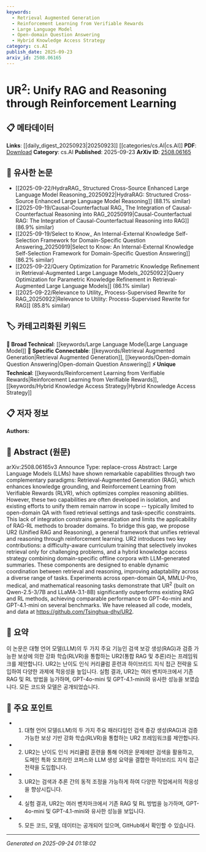 ```yaml
---
keywords:
  - Retrieval Augmented Generation
  - Reinforcement Learning from Verifiable Rewards
  - Large Language Model
  - Open-domain Question Answering
  - Hybrid Knowledge Access Strategy
category: cs.AI
publish_date: 2025-09-23
arxiv_id: 2508.06165
---
```


<!-- KEYWORD_LINKING_METADATA:
{
  "processed_timestamp": "2025-09-24T01:18:02.152656",
  "vocabulary_version": "1.0",
  "selected_keywords": [
    "Retrieval Augmented Generation",
    "Reinforcement Learning from Verifiable Rewards",
    "Large Language Model",
    "Open-domain Question Answering",
    "Hybrid Knowledge Access Strategy"
  ],
  "rejected_keywords": [],
  "similarity_scores": {
    "Retrieval Augmented Generation": 0.85,
    "Reinforcement Learning from Verifiable Rewards": 0.7,
    "Large Language Model": 0.8,
    "Open-domain Question Answering": 0.78,
    "Hybrid Knowledge Access Strategy": 0.65
  },
  "extraction_method": "AI_prompt_based",
  "budget_applied": true,
  "candidates_json": {
    "candidates": [
      {
        "surface": "Retrieval-Augmented Generation",
        "canonical": "Retrieval Augmented Generation",
        "aliases": [
          "RAG"
        ],
        "category": "specific_connectable",
        "rationale": "RAG is a trending concept that enhances knowledge grounding in LLMs, making it highly relevant for linking.",
        "novelty_score": 0.45,
        "connectivity_score": 0.88,
        "specificity_score": 0.82,
        "link_intent_score": 0.85
      },
      {
        "surface": "Reinforcement Learning from Verifiable Rewards",
        "canonical": "Reinforcement Learning from Verifiable Rewards",
        "aliases": [
          "RLVR"
        ],
        "category": "unique_technical",
        "rationale": "This is a novel approach that combines reinforcement learning with verifiable rewards, offering a unique perspective for linking.",
        "novelty_score": 0.78,
        "connectivity_score": 0.65,
        "specificity_score": 0.8,
        "link_intent_score": 0.7
      },
      {
        "surface": "Large Language Models",
        "canonical": "Large Language Model",
        "aliases": [
          "LLMs"
        ],
        "category": "broad_technical",
        "rationale": "LLMs are foundational in this research, providing a broad technical context for linking.",
        "novelty_score": 0.3,
        "connectivity_score": 0.9,
        "specificity_score": 0.6,
        "link_intent_score": 0.8
      },
      {
        "surface": "Open-domain QA",
        "canonical": "Open-domain Question Answering",
        "aliases": [
          "Open-domain QA"
        ],
        "category": "specific_connectable",
        "rationale": "Open-domain QA is a specific application area for RAG and RLVR, enhancing connectivity.",
        "novelty_score": 0.5,
        "connectivity_score": 0.75,
        "specificity_score": 0.7,
        "link_intent_score": 0.78
      },
      {
        "surface": "Hybrid Knowledge Access Strategy",
        "canonical": "Hybrid Knowledge Access Strategy",
        "aliases": [],
        "category": "unique_technical",
        "rationale": "This strategy is a unique contribution of the paper, combining offline corpora with LLM-generated summaries.",
        "novelty_score": 0.7,
        "connectivity_score": 0.6,
        "specificity_score": 0.85,
        "link_intent_score": 0.65
      }
    ],
    "ban_list_suggestions": [
      "method",
      "experiment",
      "performance"
    ]
  },
  "decisions": [
    {
      "candidate_surface": "Retrieval-Augmented Generation",
      "resolved_canonical": "Retrieval Augmented Generation",
      "decision": "linked",
      "scores": {
        "novelty": 0.45,
        "connectivity": 0.88,
        "specificity": 0.82,
        "link_intent": 0.85
      }
    },
    {
      "candidate_surface": "Reinforcement Learning from Verifiable Rewards",
      "resolved_canonical": "Reinforcement Learning from Verifiable Rewards",
      "decision": "linked",
      "scores": {
        "novelty": 0.78,
        "connectivity": 0.65,
        "specificity": 0.8,
        "link_intent": 0.7
      }
    },
    {
      "candidate_surface": "Large Language Models",
      "resolved_canonical": "Large Language Model",
      "decision": "linked",
      "scores": {
        "novelty": 0.3,
        "connectivity": 0.9,
        "specificity": 0.6,
        "link_intent": 0.8
      }
    },
    {
      "candidate_surface": "Open-domain QA",
      "resolved_canonical": "Open-domain Question Answering",
      "decision": "linked",
      "scores": {
        "novelty": 0.5,
        "connectivity": 0.75,
        "specificity": 0.7,
        "link_intent": 0.78
      }
    },
    {
      "candidate_surface": "Hybrid Knowledge Access Strategy",
      "resolved_canonical": "Hybrid Knowledge Access Strategy",
      "decision": "linked",
      "scores": {
        "novelty": 0.7,
        "connectivity": 0.6,
        "specificity": 0.85,
        "link_intent": 0.65
      }
    }
  ]
}
-->

# UR$^2$: Unify RAG and Reasoning through Reinforcement Learning

## 📋 메타데이터

**Links**: [[daily_digest_20250923|20250923]] [[categories/cs.AI|cs.AI]]
**PDF**: [Download](https://arxiv.org/pdf/2508.06165.pdf)
**Category**: cs.AI
**Published**: 2025-09-23
**ArXiv ID**: [2508.06165](https://arxiv.org/abs/2508.06165)

## 🔗 유사한 논문
- [[2025-09-22/HydraRAG_ Structured Cross-Source Enhanced Large Language Model Reasoning_20250922|HydraRAG: Structured Cross-Source Enhanced Large Language Model Reasoning]] (88.1% similar)
- [[2025-09-19/Causal-Counterfactual RAG_ The Integration of Causal-Counterfactual Reasoning into RAG_20250919|Causal-Counterfactual RAG: The Integration of Causal-Counterfactual Reasoning into RAG]] (86.9% similar)
- [[2025-09-19/Select to Know_ An Internal-External Knowledge Self-Selection Framework for Domain-Specific Question Answering_20250919|Select to Know: An Internal-External Knowledge Self-Selection Framework for Domain-Specific Question Answering]] (86.2% similar)
- [[2025-09-22/Query Optimization for Parametric Knowledge Refinement in Retrieval-Augmented Large Language Models_20250922|Query Optimization for Parametric Knowledge Refinement in Retrieval-Augmented Large Language Models]] (86.1% similar)
- [[2025-09-22/Relevance to Utility_ Process-Supervised Rewrite for RAG_20250922|Relevance to Utility: Process-Supervised Rewrite for RAG]] (85.8% similar)

## 🏷️ 카테고리화된 키워드
**🧠 Broad Technical**: [[keywords/Large Language Model|Large Language Model]]
**🔗 Specific Connectable**: [[keywords/Retrieval Augmented Generation|Retrieval Augmented Generation]], [[keywords/Open-domain Question Answering|Open-domain Question Answering]]
**⚡ Unique Technical**: [[keywords/Reinforcement Learning from Verifiable Rewards|Reinforcement Learning from Verifiable Rewards]], [[keywords/Hybrid Knowledge Access Strategy|Hybrid Knowledge Access Strategy]]

## 📋 저자 정보

**Authors:** 

## 📄 Abstract (원문)

arXiv:2508.06165v3 Announce Type: replace-cross 
Abstract: Large Language Models (LLMs) have shown remarkable capabilities through two complementary paradigms: Retrieval-Augmented Generation (RAG), which enhances knowledge grounding, and Reinforcement Learning from Verifiable Rewards (RLVR), which optimizes complex reasoning abilities. However, these two capabilities are often developed in isolation, and existing efforts to unify them remain narrow in scope -- typically limited to open-domain QA with fixed retrieval settings and task-specific constraints. This lack of integration constrains generalization and limits the applicability of RAG-RL methods to broader domains. To bridge this gap, we propose UR2 (Unified RAG and Reasoning), a general framework that unifies retrieval and reasoning through reinforcement learning. UR2 introduces two key contributions: a difficulty-aware curriculum training that selectively invokes retrieval only for challenging problems, and a hybrid knowledge access strategy combining domain-specific offline corpora with LLM-generated summaries. These components are designed to enable dynamic coordination between retrieval and reasoning, improving adaptability across a diverse range of tasks. Experiments across open-domain QA, MMLU-Pro, medical, and mathematical reasoning tasks demonstrate that UR$^2$ (built on Qwen-2.5-3/7B and LLaMA-3.1-8B) significantly outperforms existing RAG and RL methods, achieving comparable performance to GPT-4o-mini and GPT-4.1-mini on several benchmarks. We have released all code, models, and data at https://github.com/Tsinghua-dhy/UR2.

## 📝 요약

이 논문은 대형 언어 모델(LLM)의 두 가지 주요 기능인 검색 보강 생성(RAG)과 검증 가능한 보상에 의한 강화 학습(RLVR)을 통합하는 UR2(통합 RAG 및 추론)라는 프레임워크를 제안합니다. UR2는 난이도 인식 커리큘럼 훈련과 하이브리드 지식 접근 전략을 도입하여 다양한 과제에 적응성을 높입니다. 실험 결과, UR2는 여러 벤치마크에서 기존 RAG 및 RL 방법을 능가하며, GPT-4o-mini 및 GPT-4.1-mini와 유사한 성능을 보였습니다. 모든 코드와 모델은 공개되었습니다.

## 🎯 주요 포인트

- 1. 대형 언어 모델(LLM)의 두 가지 주요 패러다임인 검색 증강 생성(RAG)과 검증 가능한 보상 기반 강화 학습(RLVR)을 통합하는 UR2 프레임워크를 제안합니다.
- 2. UR2는 난이도 인식 커리큘럼 훈련을 통해 어려운 문제에만 검색을 활용하고, 도메인 특화 오프라인 코퍼스와 LLM 생성 요약을 결합한 하이브리드 지식 접근 전략을 도입합니다.
- 3. UR2는 검색과 추론 간의 동적 조정을 가능하게 하여 다양한 작업에서의 적응성을 향상시킵니다.
- 4. 실험 결과, UR2는 여러 벤치마크에서 기존 RAG 및 RL 방법을 능가하며, GPT-4o-mini 및 GPT-4.1-mini와 유사한 성능을 보입니다.
- 5. 모든 코드, 모델, 데이터는 공개되어 있으며, GitHub에서 확인할 수 있습니다.


---

*Generated on 2025-09-24 01:18:02*